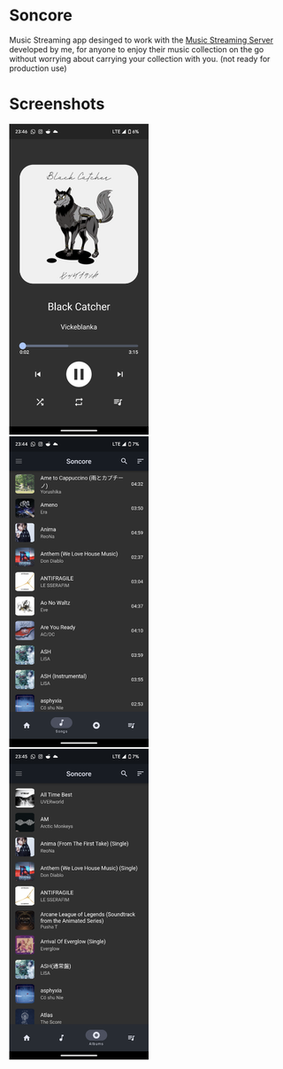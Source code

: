 # Soncore

Music Streaming app desinged to work with the [Music Streaming Server](https://github.com/F1ammetta/Music-streaming-server) developed by me, for anyone to enjoy their music collection on the go without worrying about carrying your collection with you. (not ready for production use)

# Screenshots

<img src="imgs/Screenshot_20230316-234611.png" alt= “” width="50%" height="50%">
<img src="imgs/Screenshot_20230316-234456.png" alt= “” width="50%" height="50%">
<img src="imgs/Screenshot_20230316-234542.png" alt= “” width="50%" height="50%">

